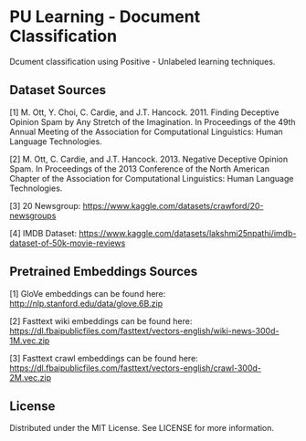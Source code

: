 # PU Learning - Document Classification

Dcument classification using Positive - Unlabeled learning techniques.

## Dataset Sources
[1] M. Ott, Y. Choi, C. Cardie, and J.T. Hancock. 2011. Finding Deceptive Opinion Spam by Any Stretch of the Imagination. In Proceedings of the 49th Annual Meeting of the Association for Computational Linguistics: Human Language Technologies.

[2] M. Ott, C. Cardie, and J.T. Hancock. 2013. Negative Deceptive Opinion Spam. In Proceedings of the 2013 Conference of the North American Chapter of the Association for Computational Linguistics: Human Language Technologies.

[3] 20 Newsgroup: https://www.kaggle.com/datasets/crawford/20-newsgroups

[4] IMDB Dataset: https://www.kaggle.com/datasets/lakshmi25npathi/imdb-dataset-of-50k-movie-reviews

## Pretrained Embeddings Sources
[1] GloVe embeddings can be found here: http://nlp.stanford.edu/data/glove.6B.zip

[2] Fasttext wiki embeddings can be found here:  https://dl.fbaipublicfiles.com/fasttext/vectors-english/wiki-news-300d-1M.vec.zip

[3] Fasttext crawl embeddings can be found here:  https://dl.fbaipublicfiles.com/fasttext/vectors-english/crawl-300d-2M.vec.zip

## License
Distributed under the MIT License. See LICENSE for more information.
